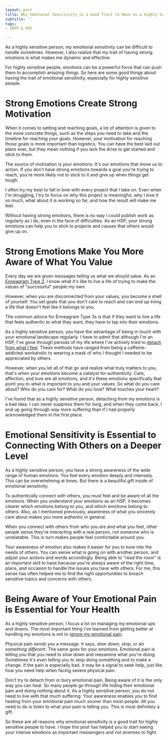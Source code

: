 ```yaml
---
layout: post
title: Why Emotional Sensitivity is a Good Trait to Have as a Highly Sensitive Person
subtitle: ''
tags:
- INFP & HSP

---
```

As a highly sensitive person, my emotional sensitivity can be difficult to handle sometimes. However, I also realize that my trait of having strong emotions is what makes me dynamic and effective.

For highly sensitive people, emotions can be a powerful force that can push them to accomplish amazing things. So here are some good things about having the trait of emotional sensitivity, especially for highly sensitive people.

# Strong Emotions Create Strong Motivation

When it comes to setting and reaching goals, a lot of attention is given to the more concrete things, such as the steps you need to take and the timeline for reaching your goals. However, your motivation for reaching those goals is more important than logistics. You can have the best laid out plans ever, but they mean nothing if you lack the drive to get started and stick to them.

The source of motivation is your emotions. It's our emotions that move us to action. If you don't have strong emotions towards a goal you're trying to reach, you're more likely not to stick to it and give up when things get tough.

I often try my best to fall in love with every project that I take on. Even when I'm struggling, I try to focus on why this project is meaningful, why I love it so much, what about it is working so far, and how the result will make me feel.

Without having strong emotions, there is no way I could publish work as regularly as I do, even in the face of difficulties. As an HSP, your strong emotions can help you to stick to projects and causes that others would give up on.

# Strong Emotions Make You More Aware of What You Value

Every day we are given messages telling us what we should value. As an [Enneagram Type 3](), I know what it's like to live a life of trying to make the values of "successful" people my own.

However, when you are disconnected from your values, you become a shell of yourself. You set goals that you don't care to reach and can end up living a life that doesn't feel like it belongs to you.

The common advice for Enneagram Type 3s is that if they want to live a life that feels authentic to what they want, they have to tap into their emotions.

As a highly sensitive person, you have the advantage of being in touch with your emotional landscape regularly. I have to admit that although I'm an HSP, I've gone through periods of my life where I've actively tried to [detach from what I feel](). These methods have ranged from being a caffeine-addicted workaholic to wearing a mask of who I thought I needed to be appreciated by others.

However, when you let all of that go and realize what truly matters to you, that's when your emotions become a catalyst for authenticity. Care, affection, and love are all emotions, and it's these emotions specifically that point you to what is important to you and your values. So what do you care about? Who do you care for? What do you love? What touches your heart?

I've found that as a highly sensitive person, detaching from my emotions is a bad idea. I can never suppress them for long, and when they come back, I end up going through way more suffering than if I had properly acknowledged them in the first place.

# Emotional Sensitivity is Essential to Connecting With Others on a Deeper Level

As a highly sensitive person, you have a strong awareness of the wide range of human emotions. You feel every emotion deeply and intensely. This can be overwhelming at times. But there is a beautiful gift inside of emotional sensitivity.

To authentically connect with others, you must feel and be aware of all the emotions. When you understand your emotions as an HSP, it becomes clearer which emotions belong to you, and which emotions belong to others. Also, as I mentioned previously, awareness of what you sincerely care about makes you more authentic in general.

When you connect with others from who you are and what you feel, other people sense they're interacting with a real person, not someone who is unrelatable. This in turn makes people feel comfortable around you.

Your awareness of emotion also makes it easier for you to tune into the needs of others. You can sense what is going on with another person, and adjust your actions and words accordingly. Being able to "read the room" is an important skill to have because you're always aware of the right time, place, and occasion to handle the issues you have with others. For me, this sense has often helped me to find the right opportunities to broach sensitive topics and concerns with others.

# Being Aware of Your Emotional Pain is Essential for Your Health

As a highly sensitive person, I focus a lot on managing my emotional ups and downs. The most important thing I've learned from getting better at handling my emotions is not to [ignore my emotional pain]().

Physical pain sends you a message. It says, _slow down_, _stop_, or _do something different_. The same goes for your emotions. Emotional pain is telling you that you need to slow down and reexamine what you're doing. Sometimes it's even telling you to stop doing something and to make a change. If the pain is especially bad, it may be a signal to seek help, just like how you need help when facing severe physical pain.

Don't try to detach from or bury emotional pain. Being aware of it is the only way you can heal. So many people go through life hiding their emotional pain and doing nothing about it. As a highly sensitive person, you do not need to live with that much suffering. Your awareness enables you to find healing from your emotional pain much sooner than most people. All you need to do is listen to what your pain is telling you. This is most definitely a gift.

So these are all reasons why emotional sensitivity is a good trait for highly sensitive people to have. I hope this post has helped you to start seeing your intense emotions as important messengers and not enemies to fight.